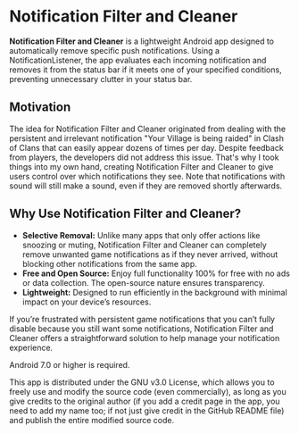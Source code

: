 <h1>Notification Filter and Cleaner</h1>

<p><strong>Notification Filter and Cleaner</strong> is a lightweight Android app designed to automatically remove specific push notifications. Using a NotificationListener, the app evaluates each incoming notification and removes it from the status bar if it meets one of your specified conditions, preventing unnecessary clutter in your status bar.</p>

<h2>Motivation</h2>

<p>The idea for Notification Filter and Cleaner originated from dealing with the persistent and irrelevant notification "Your Village is being raided" in Clash of Clans that can easily appear dozens of times per day. Despite feedback from players, the developers did not address this issue. That's why I took things into my own hand, creating Notification Filter and Cleaner to give users control over which notifications they see. Note that notifications with sound will still make a sound, even if they are removed shortly afterwards.</p>

<h2>Why Use Notification Filter and Cleaner?</h2>

<ul>
    <li><strong>Selective Removal:</strong> Unlike many apps that only offer actions like snoozing or muting, Notification Filter and Cleaner can completely remove unwanted game notifications as if they never arrived, without blocking other notifications from the same app.</li>
    <li><strong>Free and Open Source:</strong> Enjoy full functionality 100% for free with no ads or data collection. The open-source nature ensures transparency.</li>
    <li><strong>Lightweight:</strong> Designed to run efficiently in the background with minimal impact on your device’s resources.</li>
</ul>

<p>If you’re frustrated with persistent game notifications that you can’t fully disable because you still want some notifications, Notification Filter and Cleaner offers a straightforward solution to help manage your notification experience.</p>

<p>Android 7.0 or higher is required.</p>

This app is distributed under the GNU v3.0 License, which allows you to freely use and modify the source code (even commercially), as long as you give credits to the original author (if you add a credit page in the app, you need to add my name too; if not just give credit in the GitHub README file) and publish the entire modified source code.
